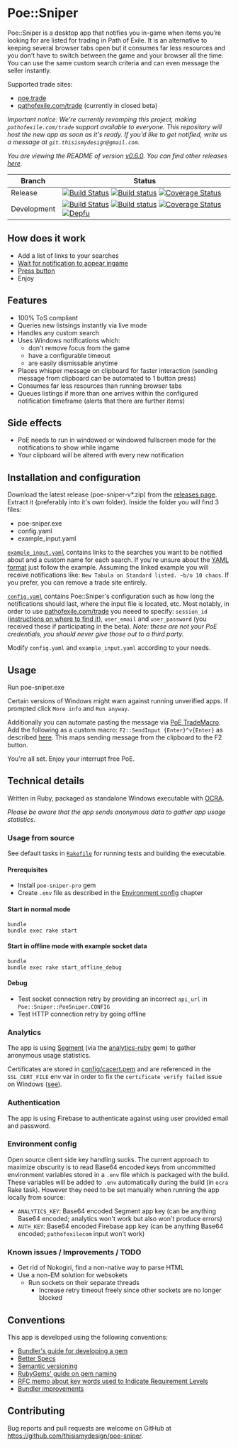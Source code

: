 # Poe::Sniper

Poe::Sniper is a desktop app that notifies you in-game when items you’re looking for are listed for trading in Path of Exile. It is an alternative to keeping several browser tabs open but it consumes far less resources and you don’t have to switch between the game and your browser all the time. You can use the same custom search criteria and can even message the seller instantly.

Supported trade sites:
- [poe.trade](https://poe.trade/)
- [pathofexile.com/trade](https://www.pathofexile.com/trade/search/) (currently in closed beta)

*Important notice: We're currently revamping this project, making `pathofexile.com/trade` support available to everyone. This repository will host the new app as soon as it's ready. If you'd like to get notified, write us a message at `git.thisismydesign@gmail.com`.*

*You are viewing the README of version [v0.6.0](https://github.com/thisismydesign/poe-sniper/releases/tag/v0.6.0). You can find other releases [here](https://github.com/thisismydesign/poe-sniper/releases).*

| Branch | Status |
| ------ | ------ |
| Release | [![Build Status](https://travis-ci.org/thisismydesign/poe-sniper.svg?branch=release)](https://travis-ci.org/thisismydesign/poe-sniper/branches)   [![Build status](https://ci.appveyor.com/api/projects/status/e4h2eyfuv5sl8ijt/branch/master?svg=true)](https://ci.appveyor.com/project/thisismydesign/poe-sniper-imtaj/branch/release)   [![Coverage Status](https://coveralls.io/repos/github/thisismydesign/poe-sniper/badge.svg?branch=release)](https://coveralls.io/github/thisismydesign/poe-sniper?branch=release) |
| Development | [![Build Status](https://travis-ci.org/thisismydesign/poe-sniper.svg?branch=master)](https://travis-ci.org/thisismydesign/poe-sniper/branches)   [![Build status](https://ci.appveyor.com/api/projects/status/e4h2eyfuv5sl8ijt/branch/master?svg=true)](https://ci.appveyor.com/project/thisismydesign/poe-sniper-imtaj/branch/master)   [![Coverage Status](https://coveralls.io/repos/github/thisismydesign/poe-sniper/badge.svg?branch=master)](https://coveralls.io/github/thisismydesign/poe-sniper?branch=master)   [![Depfu](https://badges.depfu.com/badges/3e6a8a1eae324ce15a5e0f4d3dd81857/overview.svg)](https://depfu.com/github/thisismydesign/poe-sniper) |

## How does it work

- Add a list of links to your searches
- [Wait for notification to appear ingame](http://i.imgur.com/RkTK4DN.png)
- [Press button](http://i.imgur.com/QpZqHJD.png)
- Enjoy

## Features

- 100% ToS compliant
- Queries new listsings instantly via live mode
- Handles any custom search
- Uses Windows notifications which:
  - don't remove focus from the game
  - have a configurable timeout
  - are easily dismissable anytime
- Places whisper message on clipboard for faster interaction (sending message from clipboard can be automated to 1 button press)
- Consumes far less resources than running browser tabs
- Queues listings if more than one arrives within the configured notification timeframe (alerts that there are further items)

## Side effects

- PoE needs to run in windowed or windowed fullscreen mode for the notifications to show while ingame
- Your clipboard will be altered with every new notification

## Installation and configuration

Download the latest release (poe-sniper-v*.zip) from the [releases page](https://github.com/thisismydesign/poe-sniper/releases).
Extract it (preferably into it's own folder). Inside the folder you will find 3 files:
- poe-sniper.exe
- config.yaml
- example_input.yaml

[`example_input.yaml`](./artifacts/example_input.yaml) contains links to the searches you want to be notified about and a custom name for each search. If you're unsure about the [YAML format]((https://learn.getgrav.org/advanced/yaml)) just follow the example. Assuming the linked example you will receive notifications like: `New Tabula on Standard listed. ~b/o 10 chaos`. If you prefer, you can remove a trade site entirely.

[`config.yaml`](./artifacts/config.yaml) contains Poe::Sniper's configuration such as how long the notifications should last, where the input file is located, etc. Most notably, in order to use [pathofexile.com/trade](https://www.pathofexile.com/trade/search/) you neeed to specify: `session_id` ([instructions on where to find it](https://github.com/Stickymaddness/Procurement/wiki/SessionID)), `user_email` and `user_password` (you received these if participating in the beta). *Note: these are not your PoE credentials, you should never give those out to a third party.*

Modify `config.yaml` and `example_input.yaml` according to your needs.

## Usage

Run poe-sniper.exe

Certain versions of Windows might warn against running unverified apps. If prompted click `More info` and `Run anyway`.

Additionally you can automate pasting the message via [PoE TradeMacro](https://github.com/PoE-TradeMacro/POE-TradeMacro). Add the following as a custom macro: `F2::SendInput {Enter}^v{Enter}` as described [here](https://github.com/PoE-TradeMacro/POE-TradeMacro/wiki/Custom-Macros). This maps sending message from the clipboard to the F2 button.

You're all set. Enjoy your interrupt free PoE.

## Technical details

Written in Ruby, packaged as standalone Windows executable with [OCRA](https://github.com/larsch/ocra/).

*Please be aware that the app sends anonymous data to gather app usage statistics.*

### Usage from source

See default tasks in [`Rakefile`](Rakefile) for running tests and building the executable.

#### Prerequisites

- Install `poe-sniper-pro` gem
- Create `.env` file as described in the [Environment config](#environment-config) chapter

#### Start in normal mode

```
bundle
bundle exec rake start
```

#### Start in offline mode with example socket data

```
bundle
bundle exec rake start_offline_debug
```

#### Debug

- Test socket connection retry by providing an incorrect `api_url` in `Poe::Sniper::PoeSniper.CONFIG`
- Test HTTP connection retry by going offline

### Analytics

The app is using [Segment](https://segment.com/) (via the [analytics-ruby](https://segment.com/docs/sources/server/ruby/) gem) to gather anonymous usage statistics.

Certificates are stored in [config/cacert.pem](config/cacert.pem) and are referenced in the `SSL_CERT_FILE` env var in order to fix the `certificate verify failed` issue on Windows ([see](https://gist.github.com/fnichol/867550)).

### Authentication

The app is using Firebase to authenticate against using user provided email and password.

### Environment config

Open source client side key handling sucks. The current approach to maximize obscurity is to read Base64 encoded keys from uncommitted environment variables stored in a `.env` file which is packaged with the build. These variables will be added to `.env` automatically during the build (in `ocra` Rake task). However they need to be set manually when running the app locally from source:
- `ANALYTICS_KEY`: Base64 encoded Segment app key (can be anything Base64 encoded; analytics won't work but also won't produce errors)
- `AUTH_KEY`: Base64 encoded Firebase app key (can be anything Base64 encoded; `pathofexilecom` input won't work)

### Known issues / Improvements / TODO

- Get rid of Nokogiri, find a non-native way to parse HTML
- Use a non-EM solution for websokets
  - Run sockets on their separate threads
    - Increase retry timeout freely since other sockets are no longer blocked

## Conventions

This app is developed using the following conventions:
- [Bundler's guide for developing a gem](http://bundler.io/v1.14/guides/creating_gem.html)
- [Better Specs](http://www.betterspecs.org/)
- [Semantic versioning](http://semver.org/)
- [RubyGems' guide on gem naming](http://guides.rubygems.org/name-your-gem/)
- [RFC memo about key words used to Indicate Requirement Levels](https://tools.ietf.org/html/rfc2119)
- [Bundler improvements](https://github.com/thisismydesign/bundler-improvements)

## Contributing

Bug reports and pull requests are welcome on GitHub at https://github.com/thisismydesign/poe-sniper.
